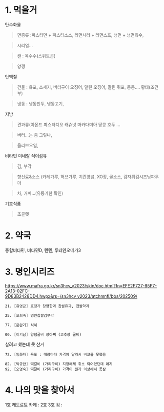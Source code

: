 # 1. 먹을거
탄수화물

>면종류 :파스타면 + 파스타소스, 라면사리 + 라면스프, 냉면 + 냉면육수,

>시리얼...

>캔 : 옥수수(스위트콘)

>양갱

단백질

>건물 : 육포, 소세지, 버터구이 오징어, 말린 오징어, 말린 쥐포, 등등.... 황태(조건부)

>냉동 : 냉동만두, 냉동고기,

지방

>견과류(아몬드 피스타치오 캐슈넛 마카다미아 땅콩 호두 ...

>버터...는 좀 그렇나,

>올리브오일, 

비타민 미네랄 식이섬유

>김, 부각

>향신료&소스 (카레가루, 허브가루, 치킨양념, XO장, 굴소스, 감자튀김시즈닝파우더

>차, 커피...(유통기한 확인)

기호식품

>초콜렛
>
# 2. 약국
종합비타민, 비타민D, 텐텐, 루테인오메가3


# 3. 명인시리즈
https://www.mafra.go.kr/sn3hcv_v2023/skin/doc.html?fn=EFE2F727-85F7-2A13-02FC-9D83B2428DD4.hwpx&rs=/sn3hcv_v2023/atchmnfl/bbs/202509/

```
21. [유영균] 호정가 창평한과 찹쌀유과, 찹쌀약과
  
25. [오희숙] 명인찹쌀김부각

77. [문완기] 식혜

00. [이기남] 양념굴비 장아찌 (고추장 굴비)
```
살려고 했는데 못 산거

```
72. [임화자] 육포 : 매장마다 가격이 달라서 비교를 못했음

82. [박규완] 떡갈비 (가리구이) 지정해제 취소 되어있던데 왜지
92. [오명숙] 떡갈비 (가리구이) 가격이 뭔가 이상해서 못삼
```


# 4. 나의 맛을 찾아서
1호 레토르트 카레 :
2호 
3호 김 :
